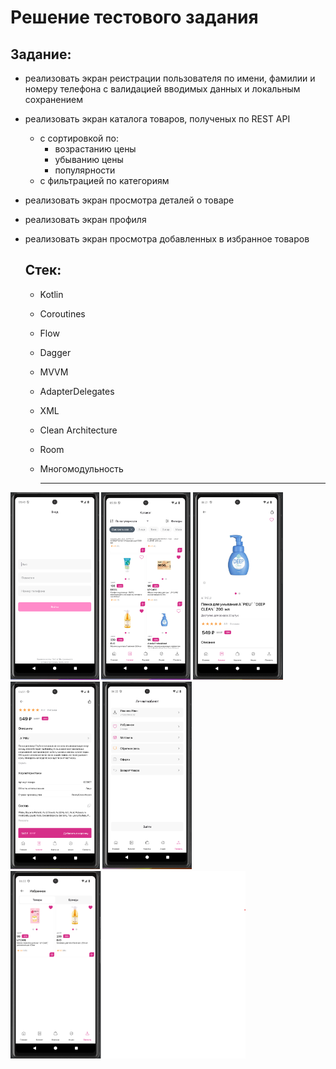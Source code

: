 # Решение тестового задания
## Задание:
- реализовать экран реистрации пользователя по имени, фамилии и номеру телефона с валидацией вводимых данных и локальным сохранением
- реализовать экран каталога товаров, полученых по REST API
  - с сортировкой по:
    - возрастанию цены
    - убыванию цены
    - популярности
  - с фильтрацией по категориям
- реализовать экран просмотра деталей о товаре
- реализовать экран профиля
- реализовать экран просмотра добавленных в избранное товаров

  ## Стек:
  - Kotlin
  - Coroutines
  - Flow
  - ﻿﻿Dagger
  - ﻿﻿MVVM
  - ﻿﻿AdapterDelegates
  - XML
  - Clean Architecture
  - Room 
  - Многомодульность
 
    ---
<p align="left">
<img src="https://github.com/Ryzhikoff/Online-Store/blob/master/screens/1.png" height="300">
<img src="https://github.com/Ryzhikoff/Online-Store/blob/master/screens/2.png" height="300">
<img src="https://github.com/Ryzhikoff/Online-Store/blob/master/screens/3.png" height="300">
<img src="https://github.com/Ryzhikoff/Online-Store/blob/master/screens/4.png" height="300">
<img src="https://github.com/Ryzhikoff/Online-Store/blob/master/screens/5.png" height="300">
<img src="https://github.com/Ryzhikoff/Online-Store/blob/master/screens/6.png" height="300">
</p>
